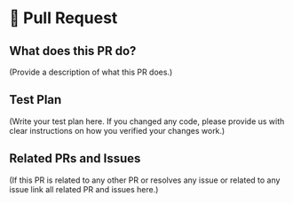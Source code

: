 <!--
Thank you for sending the PR! We appreciate you spending the time to work on these changes.

Help us understand your motivation by explaining why you decided to make this change.

Happy contributing!

-->

# 🔀 Pull Request

## What does this PR do?

(Provide a description of what this PR does.)

## Test Plan

(Write your test plan here. If you changed any code, please provide us with clear instructions on how you verified your changes work.)

## Related PRs and Issues

(If this PR is related to any other PR or resolves any issue or related to any issue link all related PR and issues here.)
